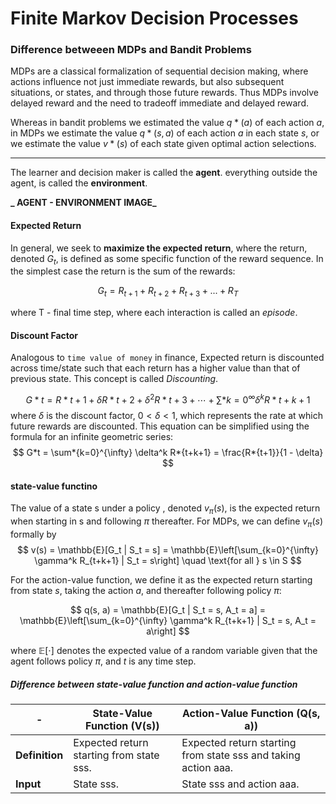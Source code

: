 # Finite Markov Decision Processes

### Difference betweeen MDPs and Bandit Problems

MDPs are a classical formalization of sequential decision making, where actions influence not just immediate rewards, but also subsequent situations, or states, and through those future rewards. Thus MDPs involve delayed reward and the need to tradeoff immediate and delayed reward.

Whereas in bandit problems we estimated the value $q*(a)$ of each action $a$, in MDPs we estimate the value $q*(s,a)$ of each action $a$ in each state $s$, or we estimate the value $v*(s)$ of each state given optimal action selections.

---

The learner and decision maker is called the **agent**. everything outside the agent, is called the **environment**.

**_ AGENT - ENVIRONMENT IMAGE_**

#### Expected Return

In general, we seek to **maximize the expected return**, where the return, denoted $G_t$, is defined as some specific function of the reward sequence. In the simplest case the return is the sum of the rewards:

$$
 G_t =R_{t+1} + R_{t+2} + R_{t+3} + ... + R_T
$$

where T - final time step, where each interaction is called an _episode_.

#### Discount Factor

Analogous to `time value of money` in finance, Expected return is discounted across time/state such that each return has a higher value than that of previous state. This concept is called _Discounting_.

$$ G*t = R*{t+1} + \delta R*{t+2} + \delta^2 R*{t+3} + \cdots + \sum*{k=0}^{\infty} \delta^k R*{t+k+1} $$
where $\delta$ is the discount factor, $0 < \delta < 1$, which represents the rate at which future rewards are discounted. This equation can be simplified using the formula for an infinite geometric series:
$$ G*t = \sum*{k=0}^{\infty} \delta^k R*{t+k+1} = \frac{R*{t+1}}{1 - \delta} $$

#### state-value functino

The value of a state s under a policy , denoted $v_\pi(s)$, is the expected return when starting in s and following $\pi$ thereafter. For MDPs, we can define $v_\pi(s)$ formally by
$$ v(s) = \mathbb{E}[G_t | S_t = s] = \mathbb{E}\left[\sum_{k=0}^{\infty} \gamma^k R_{t+k+1} | S_t = s\right] \quad \text{for all } s \in S $$

For the action-value function, we define it as the expected return starting from state $s$, taking the action $a$, and thereafter following policy $\pi$:

$$
q(s, a) = \mathbb{E}[G_t | S_t = s, A_t = a] = \mathbb{E}\left[\sum_{k=0}^{\infty} \gamma^k R_{t+k+1} | S_t = s, A_t = a\right]
$$

where $\mathbb{E}[\cdot]$ denotes the expected value of a random variable given that the agent follows policy $\pi$, and $t$ is any time step.

##### Difference between state-value function and action-value function

| -              | **State-Value Function (V(s))**          | **Action-Value Function (Q(s, a))**                            |
| -------------- | ---------------------------------------- | -------------------------------------------------------------- |
| **Definition** | Expected return starting from state sss. | Expected return starting from state sss and taking action aaa. |
| **Input**      | State sss.                               | State sss and action aaa.                                      |
